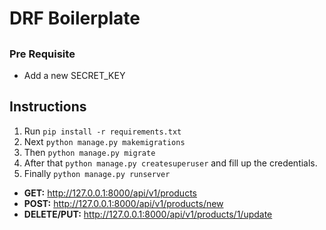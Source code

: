 # DRF Boilerplate

##

### Pre Requisite

- Add a new SECRET_KEY

##

## Instructions

1. Run `pip install -r requirements.txt`
2. Next `python manage.py makemigrations`
3. Then `python manage.py migrate`
4. After that `python manage.py createsuperuser` and fill up the credentials.
5. Finally `python manage.py runserver`

- **GET:** http://127.0.0.1:8000/api/v1/products
- **POST:** http://127.0.0.1:8000/api/v1/products/new
- **DELETE/PUT:** http://127.0.0.1:8000/api/v1/products/1/update

##
